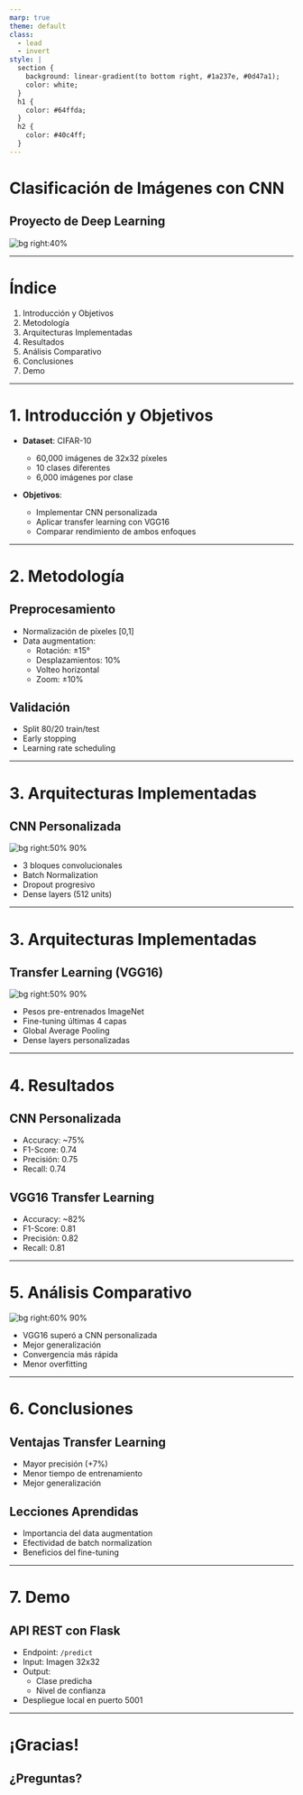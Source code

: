 ```yaml
---
marp: true
theme: default
class: 
  - lead
  - invert
style: |
  section {
    background: linear-gradient(to bottom right, #1a237e, #0d47a1);
    color: white;
  }
  h1 {
    color: #64ffda;
  }
  h2 {
    color: #40c4ff;
  }
---
```


# Clasificación de Imágenes con CNN
## Proyecto de Deep Learning
![bg right:40%](https://user-images.githubusercontent.com/23629340/40541063-a07a0a8a-601a-11e8-91b5-2f13e4e6b441.png)

---

# Índice

1. Introducción y Objetivos
2. Metodología
3. Arquitecturas Implementadas
4. Resultados
5. Análisis Comparativo
6. Conclusiones
7. Demo

---

# 1. Introducción y Objetivos

- **Dataset**: CIFAR-10
  - 60,000 imágenes de 32x32 píxeles
  - 10 clases diferentes
  - 6,000 imágenes por clase

- **Objetivos**:
  - Implementar CNN personalizada
  - Aplicar transfer learning con VGG16
  - Comparar rendimiento de ambos enfoques

---

# 2. Metodología

## Preprocesamiento
- Normalización de píxeles [0,1]
- Data augmentation:
  - Rotación: ±15°
  - Desplazamientos: 10%
  - Volteo horizontal
  - Zoom: ±10%

## Validación
- Split 80/20 train/test
- Early stopping
- Learning rate scheduling

---

# 3. Arquitecturas Implementadas

## CNN Personalizada
![bg right:50% 90%](https://miro.medium.com/max/1400/1*vkQ0hXDaQv57sALXAJquxA.jpeg)

- 3 bloques convolucionales
- Batch Normalization
- Dropout progresivo
- Dense layers (512 units)

---

# 3. Arquitecturas Implementadas

## Transfer Learning (VGG16)
![bg right:50% 90%](https://neurohive.io/wp-content/uploads/2018/11/vgg16-1-e1542731207177.png)

- Pesos pre-entrenados ImageNet
- Fine-tuning últimas 4 capas
- Global Average Pooling
- Dense layers personalizadas

---

# 4. Resultados

## CNN Personalizada
- Accuracy: ~75%
- F1-Score: 0.74
- Precisión: 0.75
- Recall: 0.74

## VGG16 Transfer Learning
- Accuracy: ~82%
- F1-Score: 0.81
- Precisión: 0.82
- Recall: 0.81

---

# 5. Análisis Comparativo

![bg right:60% 90%](https://matplotlib.org/3.1.1/_images/sphx_glr_confusion_matrix_001.png)

- VGG16 superó a CNN personalizada
- Mejor generalización
- Convergencia más rápida
- Menor overfitting

---

# 6. Conclusiones

## Ventajas Transfer Learning
- Mayor precisión (+7%)
- Menor tiempo de entrenamiento
- Mejor generalización

## Lecciones Aprendidas
- Importancia del data augmentation
- Efectividad de batch normalization
- Beneficios del fine-tuning

---

# 7. Demo

## API REST con Flask
- Endpoint: `/predict`
- Input: Imagen 32x32
- Output: 
  - Clase predicha
  - Nivel de confianza
- Despliegue local en puerto 5001

---

# ¡Gracias!

## ¿Preguntas?
